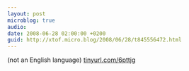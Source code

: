 ```yaml
---
layout: post
microblog: true
audio: 
date: 2008-06-28 02:00:00 +0200
guid: http://xtof.micro.blog/2008/06/28/t845556472.html
---
```

(not an English language)
[tinyurl.com/6pttjg](http://tinyurl.com/6pttjg)
